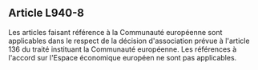 Article L940-8
----
Les articles faisant référence à la Communauté européenne sont applicables dans
le respect de la décision d'association prévue à l'article 136 du traité
instituant la Communauté européenne. Les références à l'accord sur l'Espace
économique européen ne sont pas applicables.
